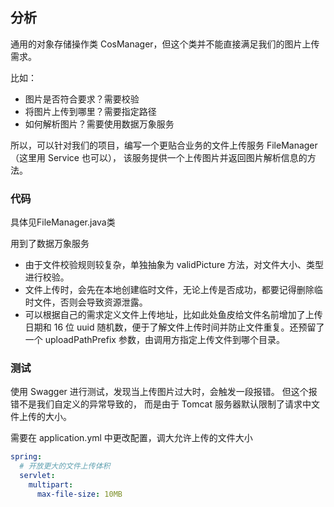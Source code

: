 ## 分析
通用的对象存储操作类 CosManager，但这个类并不能直接满足我们的图片上传需求。

比如：

- 图片是否符合要求？需要校验 
- 将图片上传到哪里？需要指定路径 
- 如何解析图片？需要使用数据万象服务

所以，可以针对我们的项目，编写一个更贴合业务的文件上传服务 FileManager（这里用 Service 也可以），
该服务提供一个上传图片并返回图片解析信息的方法。


### 代码

具体见FileManager.java类

用到了数据万象服务


- 由于文件校验规则较复杂，单独抽象为 validPicture 方法，对文件大小、类型进行校验。 
- 文件上传时，会先在本地创建临时文件，无论上传是否成功，都要记得删除临时文件，否则会导致资源泄露。 
- 可以根据自己的需求定义文件上传地址，比如此处鱼皮给文件名前增加了上传日期和 16 位 uuid 随机数，便于了解文件上传时间并防止文件重复。还预留了一个 uploadPathPrefix 参数，由调用方指定上传文件到哪个目录。


### 测试
使用 Swagger 进行测试，发现当上传图片过大时，会触发一段报错。
但这个报错不是我们自定义的异常导致的，
而是由于 Tomcat 服务器默认限制了请求中文件上传的大小。

需要在 application.yml 中更改配置，调大允许上传的文件大小

```yml
spring:  
  # 开放更大的文件上传体积  
  servlet:  
    multipart:  
      max-file-size: 10MB

```